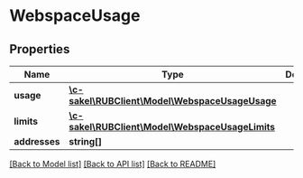 # WebspaceUsage

## Properties
Name | Type | Description | Notes
------------ | ------------- | ------------- | -------------
**usage** | [**\c-sakel\RUBClient\Model\WebspaceUsageUsage**](WebspaceUsageUsage.md) |  | [optional] 
**limits** | [**\c-sakel\RUBClient\Model\WebspaceUsageLimits**](WebspaceUsageLimits.md) |  | [optional] 
**addresses** | **string[]** |  | [optional] 

[[Back to Model list]](../../README.md#documentation-for-models) [[Back to API list]](../../README.md#documentation-for-api-endpoints) [[Back to README]](../../README.md)

